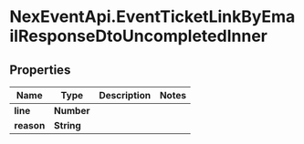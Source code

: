 # NexEventApi.EventTicketLinkByEmailResponseDtoUncompletedInner

## Properties

Name | Type | Description | Notes
------------ | ------------- | ------------- | -------------
**line** | **Number** |  | 
**reason** | **String** |  | 



